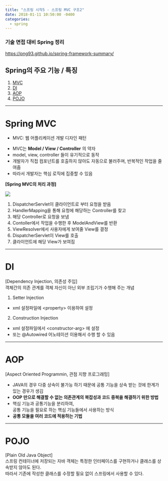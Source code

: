 ```yaml
---
title: "스프링 시작5 - 스프링 MVC 구조2"
date: 2018-01-11 10:50:00 -0400
categories: 
  - spring
---
```




### 기술 면접 대비 Spring 정리 ###

https://png93.github.io/spring-framework-summary/


## Spring의 주요 기능 / 특징
1. [MVC](#spring-mvc)  
2. [DI](#di)  
3. [AOP](#aop)  
4. [POJO](#pojo)
- - -

# Spring MVC  

* MVC: 웹 어플리케이션 개발 디자인 패턴

- MVC는 __Model / View / Controller__ 의 약자
- model, view, controller 들이 유기적으로 동작
- <hlr>개발자가 직접 컴포넌트를 호출하지 않아도 자동으로 불러주며, 반복적인 작업을 줄여줌</hlr>
- 따라서 개발자는 핵심 로직에 집중할 수 있음

__[Spring MVC의 처리 과정]__  

![](https://png93.github.io/assets/img/post/spring_mvc_flow.PNG)  

1. DispatcherServlet이 클라이언트로 부터 요청을 받음
2. HandlerMapping을 통해 요청에 해당하는 Controller를 찾고
3. 해당 Controller로 요청을 보냄
4. Contoller에서 작업을 수행한 후 ModelAndView를 반환
5. ViewResolver에서 사용자에게 보여줄 View를 결정
6. DispatcherServlet이 View를 호출
7. 클라이언트에 해당 View가 보여짐

- - -

# DI
[Dependency Injection, 의존성 주입]  
<hlr>객체간의 의존 관계를 객체 자신이 아닌 외부 조립기가 수행해 주는 개념</hlr>

1. Setter Injection
  - xml 설정파일에 \<property\> 이용하여 설정
2. Construction Injection
  - xml 설정파일에서 \<constructor-arg\> 에 설정
  - 또는 \@Autowired 어노테이션 이용해서 수행 할 수 있음

- - -

# AOP

[Aspect Oriented Programmin, 관점 지향 프로그래밍]  
- JAVA의 경우 다중 상속이 불가능 하기 때문에 공통 기능을 상속 받는 것에 한계가 있는 경우가 생김
- __OOP 만으로 해결할 수 없는 의존관계의 복잡성과 코드 중복을 해결하기 위한 방법__
- 핵심 기능과 공통기능을 분리하여,  
공통 기능을 필요로 하는 핵심 기능들에서 사용하는 방식
- __공통 모듈을 여러 코드에 적용하는 기법__

- - -

# POJO

[Plain Old Java Object]  
스프링 컨테이너에 저장되는 자바 객체는 특정한 인터페이스를 구현하거나 클래스를 상속받지 않아도 된다.  
따라서 기존에 작성한 클래스를 수정할 필요 없이 스프링에서 사용할 수 있다.
